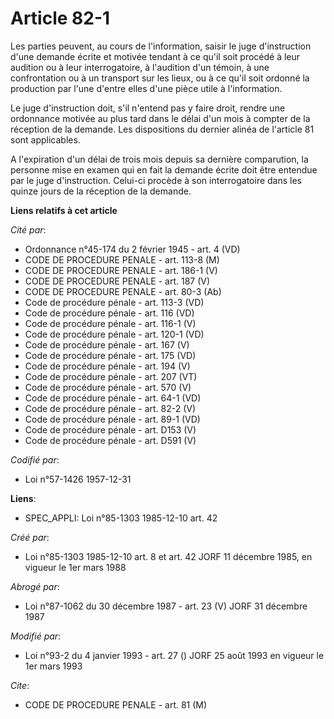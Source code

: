 # Article 82-1

Les parties peuvent, au cours de l'information, saisir le juge d'instruction d'une demande écrite et motivée tendant à ce
qu'il soit procédé à leur audition ou à leur interrogatoire, à l'audition d'un témoin, à une confrontation ou à un transport
sur les lieux, ou à ce qu'il soit ordonné la production par l'une d'entre elles d'une pièce utile à l'information.

Le juge d'instruction doit, s'il n'entend pas y faire droit, rendre une ordonnance motivée au plus tard dans le délai d'un
mois à compter de la réception de la demande. Les dispositions du dernier alinéa de l'article 81 sont applicables.

A l'expiration d'un délai de trois mois depuis sa dernière comparution, la personne mise en examen qui en fait la demande
écrite doit être entendue par le juge d'instruction. Celui-ci procède à son interrogatoire dans les quinze jours de la
réception de la demande.

**Liens relatifs à cet article**

_Cité par_:

  - Ordonnance n°45-174 du 2 février 1945 - art. 4 (VD)
  - CODE DE PROCEDURE PENALE - art. 113-8 (M)
  - CODE DE PROCEDURE PENALE - art. 186-1 (V)
  - CODE DE PROCEDURE PENALE - art. 187 (V)
  - CODE DE PROCEDURE PENALE - art. 80-3 (Ab)
  - Code de procédure pénale - art. 113-3 (VD)
  - Code de procédure pénale - art. 116 (VD)
  - Code de procédure pénale - art. 116-1 (V)
  - Code de procédure pénale - art. 120-1 (VD)
  - Code de procédure pénale - art. 167 (V)
  - Code de procédure pénale - art. 175 (VD)
  - Code de procédure pénale - art. 194 (V)
  - Code de procédure pénale - art. 207 (VT)
  - Code de procédure pénale - art. 570 (V)
  - Code de procédure pénale - art. 64-1 (VD)
  - Code de procédure pénale - art. 82-2 (V)
  - Code de procédure pénale - art. 89-1 (VD)
  - Code de procédure pénale - art. D153 (V)
  - Code de procédure pénale - art. D591 (V)

_Codifié par_:

  - Loi n°57-1426 1957-12-31

**Liens**:

  - SPEC_APPLI: Loi n°85-1303 1985-12-10 art. 42

_Créé par_:

  - Loi n°85-1303 1985-12-10 art. 8 et art. 42 JORF 11 décembre 1985, en vigueur le 1er mars 1988

_Abrogé par_:

  - Loi n°87-1062 du 30 décembre 1987 - art. 23 (V) JORF 31 décembre 1987

_Modifié par_:

  - Loi n°93-2 du 4 janvier 1993 - art. 27 () JORF 25 août 1993 en vigueur le 1er mars 1993

_Cite_:

  - CODE DE PROCEDURE PENALE - art. 81 (M)
